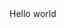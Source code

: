 <!DOCTYPE html>
<html lang="en">
<head>
    <meta charset="UTF-8">
    <title>Test page</title>
</head>
<body>
Hello world
</body>
</html>